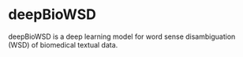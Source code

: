 # deepBioWSD
deepBioWSD is a deep learning model for word sense disambiguation (WSD) of biomedical textual data.
